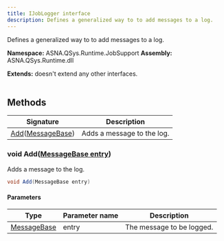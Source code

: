 ```yaml
---
title: IJobLogger interface
description: Defines a generalized way to to add messages to a log.
---
```


Defines a generalized way to to add messages to a log.

**Namespace:** ASNA.QSys.Runtime.JobSupport
**Assembly:** ASNA.QSys.Runtime.dll

**Extends:** doesn't extend any other interfaces.
<br>
<br>

## Methods

| Signature | Description |
| --- | --- |
| [Add](#void-addmessagebase-entry)([MessageBase](/reference/runtime/qsys-runtime-job-support/message-base.html)) | Adds a message to the log.

### void Add([MessageBase entry](/reference/runtime/qsys-runtime-job-support/message-base.html))

Adds a message to the log.

```cs
void Add(MessageBase entry)
```

#### Parameters

| Type | Parameter name | Description
| --- | --- | ---
| [MessageBase](/reference/runtime/qsys-runtime-job-support/message-base.html) | entry | The message to be logged.
